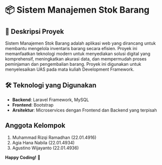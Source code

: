 # 📦 Sistem Manajemen Stok Barang

## 📝 Deskripsi Proyek
Sistem Manajemen Stok Barang adalah aplikasi web yang dirancang untuk membantu mengelola inventaris barang secara efisien. Proyek ini memanfaatkan teknologi modern untuk menyediakan solusi digital yang komprehensif, meningkatkan akurasi data, dan mempermudah proses peminjaman dan pengembalian barang. Proyek ini digunakan untuk menyelesaikan UAS pada mata kuliah Development Framework.

## 🛠️ Teknologi yang Digunakan
- **Backend**: Laravel Framework, MySQL
- **Frontend**: Bootstrap
- **Arsitektur**: Microservices dengan Frontend dan Backend yang terpisah

## Anggota Kelompok
1. Muhammad Rizqi Ramadhan (22.01.4916)
2. Agia Hana Nabila (22.01.4934)
3. Agustino Wijayanto (22.01.4936)

**Happy Coding!** 🚀
